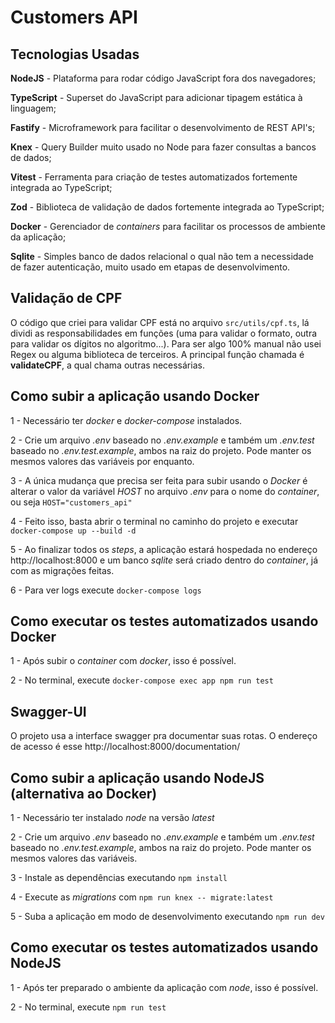 # Customers API

## Tecnologias Usadas
**NodeJS** - Plataforma para rodar código JavaScript fora dos navegadores;

**TypeScript** - Superset do JavaScript para adicionar tipagem estática à linguagem;

**Fastify** - Microframework para facilitar o desenvolvimento de REST API's;

**Knex** - Query Builder muito usado no Node para fazer consultas a bancos de dados;

**Vitest** - Ferramenta para criação de testes automatizados fortemente integrada ao TypeScript;

**Zod** - Biblioteca de validação de dados fortemente integrada ao TypeScript;

**Docker** - Gerenciador de *containers* para facilitar os processos de ambiente da aplicação;

**Sqlite** - Simples banco de dados relacional o qual não tem a necessidade de fazer autenticação, muito usado em etapas de desenvolvimento.

## Validação de CPF
O código que criei para validar CPF está no arquivo ```src/utils/cpf.ts```, lá dividi as responsabilidades em funções (uma para validar o formato, outra para validar os dígitos no algoritmo...). Para ser algo 100% manual não usei Regex ou alguma biblioteca de terceiros. A principal função chamada é **validateCPF**, a qual chama outras necessárias.

## Como subir a aplicação usando Docker

1 - Necessário ter *docker* e *docker-compose* instalados.

2 - Crie um arquivo *.env* baseado no *.env.example* e também um *.env.test* baseado no *.env.test.example*, ambos na raiz do projeto. Pode manter os mesmos valores das variáveis por enquanto.

3 - A única mudança que precisa ser feita para subir usando o *Docker* é alterar o valor da variável *HOST* no arquivo *.env* para o nome do *container*, ou seja ```HOST="customers_api"```

4 - Feito isso, basta abrir o terminal no caminho do projeto e executar ```docker-compose up --build -d```

5 - Ao finalizar todos os *steps*, a aplicação estará hospedada no endereço http://localhost:8000 e um banco *sqlite* será criado dentro do *container*, já com as migrações feitas.

6 - Para ver logs execute ```docker-compose logs```

## Como executar os testes automatizados usando Docker

1 - Após subir o *container* com *docker*, isso é possível.

2 - No terminal, execute ```docker-compose exec app npm run test```

## Swagger-UI

O projeto usa a interface swagger pra documentar suas rotas. O endereço de acesso é esse http://localhost:8000/documentation/

## Como subir a aplicação usando NodeJS (alternativa ao Docker)

1 - Necessário ter instalado *node* na versão *latest*

2 - Crie um arquivo *.env* baseado no *.env.example* e também um *.env.test* baseado no *.env.test.example*, ambos na raiz do projeto. Pode manter os mesmos valores das variáveis.

3 - Instale as dependências executando ```npm install```

4 - Execute as *migrations* com ```npm run knex -- migrate:latest```

5 - Suba a aplicação em modo de desenvolvimento executando ```npm run dev```

## Como executar os testes automatizados usando NodeJS

1 - Após ter preparado o ambiente da aplicação com *node*, isso é possível.

2 - No terminal, execute ```npm run test```
